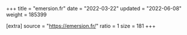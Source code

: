 +++
title = "emersion.fr"
date = "2022-03-22"
updated = "2022-06-08"
weight = 185399

[extra]
source = "https://emersion.fr/"
ratio = 1
size = 181
+++
